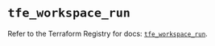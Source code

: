 # `tfe_workspace_run`

Refer to the Terraform Registry for docs: [`tfe_workspace_run`](https://registry.terraform.io/providers/hashicorp/tfe/0.66.0/docs/resources/workspace_run).
